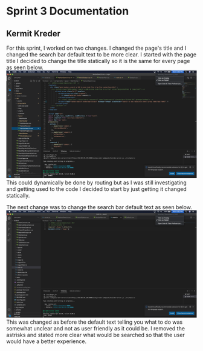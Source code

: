 # Sprint 3 Documentation
## Kermit Kreder

For this sprint, I worked on two changes. I changed the page's title and I changed the search bar default text to be more clear. 
I started with the page title I decided to change the title statically so it is the same for every page as seen below.
![page title picture](pageTitle.png)
This could dynamically be done by routing but as I was still investigating and getting used to the code I decided to start by just getting it changed statically.

The next change was to change the search bar default text as seen below.
![search bar picture](searchBar.png)
This was changed as before the default text telling you what to do was somewhat unclear and not as user friendly as it could be. 
I removed the astrisks and stated more clear what would be searched so that the user would have a better experience.
